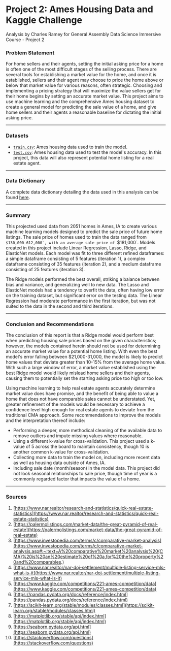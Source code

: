# Project 2: Ames Housing Data and Kaggle Challenge
Analysis by Charles Ramey for General Assembly Data Science Immersive Course - Project 2

### Problem Statement

For home sellers and their agents, setting the initial asking price for a home is often one of the most difficult stages of the selling process. There are several tools for establishing a market value for the home, and once it is established, sellers and their agent may choose to price the home above or below that market value for various reasons, often strategic. Choosing and implementing a pricing strategy that will maximize the value sellers get for their home begins by setting an accurate market value. This project aims to use machine learning and the comprehensive Ames housing dataset to create a general model for predicting the sale value of a home, and give home sellers and their agents a reasonable baseline for dictating the initial asking price.

---

### Datasets

- [`train.csv`](https://www.kaggle.com/competitions/221-ames-competition/data?select=test.csv): Ames housing data used to train the model.
- [`test.csv`](https://www.kaggle.com/competitions/221-ames-competition/data?select=test.csv): Ames housing data used to test the model's accuracy. In this project, this data will also represent potential home listing for a real estate agent.

---

### Data Dictionary

A complete data dictionary detailing the data used in this analysis can be found [here](https://www.kaggle.com/competitions/221-ames-competition/data).

---

### Summary

This projected used data from 2051 homes in Ames, IA to create various machine learning models designed to predict the sale price of future home listings. The sale price of homes used to train the data ranged from ``$130,000-612,000`, with an average sale price of ``$181,000`. Models created in this project include Linear Regression, Lasso, Ridge, and ElasticNet models. Each model was fit to three different refined dataframes: a simple dataframe consisting of 5 features (iteration 1), a complex dataframe consisting of 35 features (iteration 2), and a medium dataframe consisting of 25 features (iteration 3).

The Ridge models performed the best overall, striking a balance between bias and variance, and generalizing well to new data. The Lasso and ElasticNet models had a tendency to overfit the data, often having low error on the training dataset, but significant error on the testing data. The Linear Regression had moderate performance in the first iteration, but was not suited to the data in the second and third iterations. 

---

### Conclusion and Recommendations

The conclusion of this report is that a Ridge model would perform best when predicting housing sale prices based on the given characteristics; however, the models contained herein should not be used for determining an accurate market value for a potential home listing. With even the best model's error falling between $21,000-31,000, the model is likely to predict home values that deviate greater than 10-15% from the average home value. With such a large window of error, a market value established using the best Ridge model would likely mislead home sellers and their agents, causing them to potentially set the starting asking price too high or too low.

Using machine learning to help real estate agents accurately determine market value does have promise, and the benefit of being able to value a home that does not have comparable sales cannot be understated. Yet, greater refinement of the models would be necessary to achieve a confidence level high enough for real estate agents to deviate from the traditional CMA approach. Some recommendations to improve the models and the interpretation thereof include:
- Performing a deeper, more methodical cleaning of the available data to remove outliers and impute missing values where reasonable.
- Using a different k-value for cross-validation. This project used a k-value of 5 across the board to maintain consistency, though 10 is another common k-value for cross-validation.
- Collecting more data to train the model on, including more recent data as well as housing data outside of Ames, IA.
- Including sale date (month/season) in the model data. This project did not look seasonal relationships to sale price, though time of year is a commonly regarded factor that impacts the value of a home.

---

### Sources

1. [https://www.nar.realtor/research-and-statistics/quick-real-estate-statistics](https://www.nar.realtor/research-and-statistics/quick-real-estate-statistics)
2. [https://palermolistings.com/market-data/the-great-pyramid-of-real-estate](https://palermolistings.com/market-data/the-great-pyramid-of-real-estate)
3. [https://www.investopedia.com/terms/c/comparative-market-analysis](https://www.investopedia.com/terms/c/comparative-market-analysis.asp#:~:text=A%20comparative%20market%20analysis%20(CMA)%20is%20an%20estimate%20of%20a,for%20the%20property%20and%20comparables.)
4. [https://www.nar.realtor/nar-doj-settlement/multiple-listing-service-mls-what-is-it](https://www.nar.realtor/nar-doj-settlement/multiple-listing-service-mls-what-is-it)
5. [https://www.kaggle.com/competitions/221-ames-competition/data](https://www.kaggle.com/competitions/221-ames-competition/data)
6. [https://pandas.pydata.org/docs/reference/index.html](https://pandas.pydata.org/docs/reference/index.html)
7. [https://scikit-learn.org/stable/modules/classes.html](https://scikit-learn.org/stable/modules/classes.html)
8. [https://matplotlib.org/stable/api/index.html](https://matplotlib.org/stable/api/index.html)
9. [https://seaborn.pydata.org/api.html](https://seaborn.pydata.org/api.html)
10. [https://stackoverflow.com/questions](https://stackoverflow.com/questions)